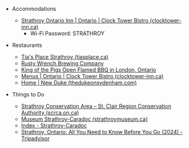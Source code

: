 

- Accommodations
	- [Strathroy Ontario Inn | Ontario | Clock Tower Bistro (clocktower-inn.ca)](https://www.clocktower-inn.ca/)
		- Wi-Fi Password:  STRATHROY


- Restaurants
	- [Tia's Place Strathroy (tiasplace.ca)](https://tiasplace.ca/)
	- [Rusty Wrench Brewing Company](https://www.rustywrench.ca/)
	- [King of the Pigs Open Flamed BBQ in London, Ontario](https://kingofthepigs.com/)
	- [Menus | Ontario | Clock Tower Bistro (clocktower-inn.ca)](https://www.clocktower-inn.ca/copy-of-menus-3)
	- [Home | New Duke (thedukeonsydenham.com)](https://www.thedukeonsydenham.com/)


- Things to Do
	- [Strathroy Conservation Area – St. Clair Region Conservation Authority (scrca.on.ca)](https://www.scrca.on.ca/portfolio/strathroy-conservation-area/)
	- [Museum Strathroy-Caradoc (strathroymuseum.ca)](https://www.strathroymuseum.ca/en/index.aspx)
	- [Index - Strathroy-Caradoc](https://www.strathroy-caradoc.ca/en/index.aspx)
	- [Strathroy, Ontario: All You Need to Know Before You Go (2024) - Tripadvisor](https://www.tripadvisor.ca/Tourism-g984012-Strathroy_Ontario-Vacations.html)


